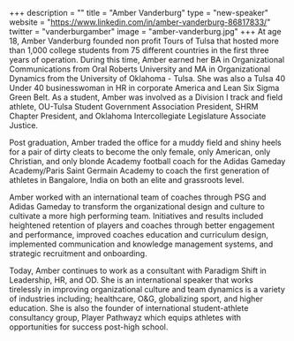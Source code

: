 +++
description = ""
title = "Amber Vanderburg"
type = "new-speaker"
website = "https://www.linkedin.com/in/amber-vanderburg-86817833/"
twitter = "vanderburgamber"
image = "amber-vanderburg.jpg"
+++
At age 18, Amber Vanderburg founded non profit Tours of Tulsa that hosted more than 1,000 college students from 75 different countries in the first three years of operation. During this time, Amber earned her BA in Organizational Communications from Oral Roberts University and MA in Organizational Dynamics from the University of Oklahoma - Tulsa. She was also a Tulsa 40 Under 40 businesswoman in HR in corporate America and Lean Six Sigma Green Belt. As a student, Amber was involved as a Division I track and field athlete, OU-Tulsa Student Government Association President, SHRM Chapter President, and Oklahoma Intercollegiate Legislature Associate Justice.

Post graduation, Amber traded the office for a muddy field and shiny heels for a pair of dirty cleats to become the only female, only American, only Christian, and only blonde Academy football coach for the Adidas Gameday Academy/Paris Saint Germain Academy to coach the first generation of athletes in Bangalore, India on both an elite and grassroots level. 

Amber worked with an international team of coaches through PSG and Adidas Gameday to transform the organizational design and culture to cultivate a more high performing team. Initiatives and results included heightened retention of players and coaches through better engagement and performance, improved coaches education and curriculum design, implemented communication and knowledge management systems, and strategic recruitment and onboarding.

Today, Amber continues to work as a consultant with Paradigm Shift in Leadership, HR, and OD. She is an international speaker that works tirelessly in improving organizational culture and team dynamics is a variety of industries including; healthcare, O&G, globalizing sport, and higher education. She is also the founder of international student-athlete consultancy group, Player Pathwayz which equips athletes with opportunities for success post-high school.